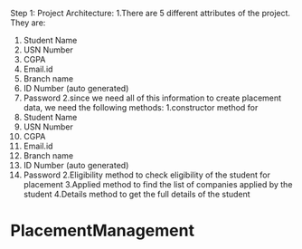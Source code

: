 Step 1: Project Architecture:
1.There are 5 different attributes of the project. They are: 
1.	Student Name
2.	USN Number
3.	CGPA
4.	Email.id
5.	Branch name 
6.	ID Number (auto generated)
7.	Password
2.since we need all of this information to create placement data, we need the following methods:
	1.constructor method for 
1.	Student Name
2.	USN Number
3.	CGPA
4.	Email.id
5.	Branch name 
6.	ID Number (auto generated)
7.	Password
2.Eligibility method to check eligibility of the student for placement
3.Applied method to find the list of companies applied by the student
4.Details method to get the full details of the student

# PlacementManagement